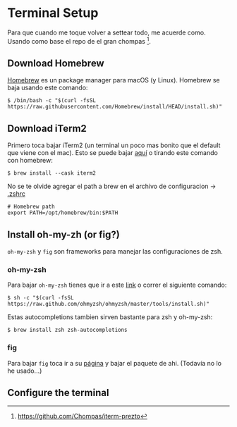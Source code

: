 # Terminal Setup

Para que cuando me toque volver a settear todo, me acuerde como. Usando como base el repo de el gran chompas [^0].

## Download Homebrew

[Homebrew](https://brew.sh/) es un package manager para macOS (y Linux). Homebrew se baja usando este comando:
```
$ /bin/bash -c "$(curl -fsSL https://raw.githubusercontent.com/Homebrew/install/HEAD/install.sh)"
```

## Download iTerm2

Primero toca bajar iTerm2 (un terminal un poco mas bonito que el default que viene con el mac). Esto se puede bajar [aquí](https://iterm2.com/downloads.html) o tirando este comando con homebrew:
```
$ brew install --cask iterm2
```

No se te olvide agregar el path a brew en el archivo de configuracion -> [.zshrc](assets/zshrc.txt)
```
# Homebrew path
export PATH=/opt/homebrew/bin:$PATH
```

## Install oh-my-zh (or fig?)

`oh-my-zsh` y `fig` son frameworks para manejar las configuraciones de zsh.

### oh-my-zsh

Para bajar `oh-my-zsh` tienes que ir a este [link](https://ohmyz.sh/#install) o correr el siguiente comando:
```
$ sh -c "$(curl -fsSL https://raw.github.com/ohmyzsh/ohmyzsh/master/tools/install.sh)"
```

Estas autocompletions tambien sirven bastante para zsh y oh-my-zsh:

```
$ brew install zsh zsh-autocompletions
```

### fig

Para bajar `fig` toca ir a su [página](https://fig.io/) y bajar el paquete de ahi. (Todavía no lo he usado...)

## Configure the terminal

[^0]: https://github.com/Chompas/iterm-prezto
